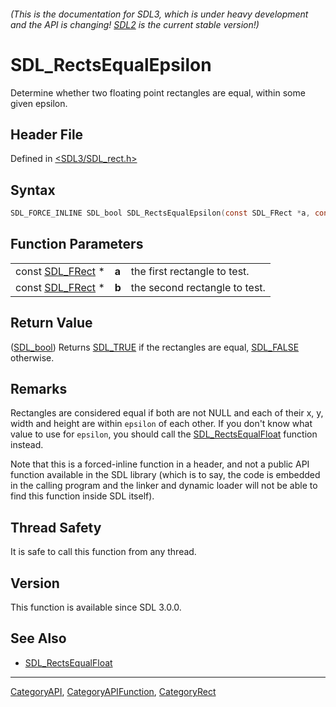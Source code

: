 ###### (This is the documentation for SDL3, which is under heavy development and the API is changing! [SDL2](https://wiki.libsdl.org/SDL2/) is the current stable version!)
# SDL_RectsEqualEpsilon

Determine whether two floating point rectangles are equal, within some given epsilon.

## Header File

Defined in [<SDL3/SDL_rect.h>](https://github.com/libsdl-org/SDL/blob/main/include/SDL3/SDL_rect.h)

## Syntax

```c
SDL_FORCE_INLINE SDL_bool SDL_RectsEqualEpsilon(const SDL_FRect *a, const SDL_FRect *b, const float epsilon);
```

## Function Parameters

|                                |       |                               |
| ------------------------------ | ----- | ----------------------------- |
| const [SDL_FRect](SDL_FRect) * | **a** | the first rectangle to test.  |
| const [SDL_FRect](SDL_FRect) * | **b** | the second rectangle to test. |

## Return Value

([SDL_bool](SDL_bool)) Returns [SDL_TRUE](SDL_TRUE) if the rectangles are
equal, [SDL_FALSE](SDL_FALSE) otherwise.

## Remarks

Rectangles are considered equal if both are not NULL and each of their x,
y, width and height are within `epsilon` of each other. If you don't know
what value to use for `epsilon`, you should call the
[SDL_RectsEqualFloat](SDL_RectsEqualFloat) function instead.

Note that this is a forced-inline function in a header, and not a public
API function available in the SDL library (which is to say, the code is
embedded in the calling program and the linker and dynamic loader will not
be able to find this function inside SDL itself).

## Thread Safety

It is safe to call this function from any thread.

## Version

This function is available since SDL 3.0.0.

## See Also

- [SDL_RectsEqualFloat](SDL_RectsEqualFloat)

----
[CategoryAPI](CategoryAPI), [CategoryAPIFunction](CategoryAPIFunction), [CategoryRect](CategoryRect)

